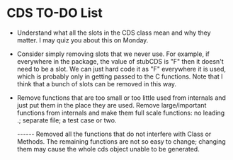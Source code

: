 CDS TO-DO List
========================================================

* Understand what all the slots in the CDS class mean and why they matter. I may quiz you about this on Monday.

* Consider simply removing slots that we never use. For example, if everywhere in the package, the value of stubCDS is "F" then it doesn't need to be a slot. We can just hard code it as "F" everywhere it is used, which is probably only in getting passed to the C functions. Note that I think that a bunch of slots can be removed in this way.

* Remove functions that are too small or too little used from internals and just put them in the place they are used. Remove large/important functions from internals and make them full scale functions: no leading .; separate file; a test case or two.
 
  ------ Removed all the functions that do not interfere with Class or Methods. The remaining functions are not so easy to                change; changing them may cause the whole cds object unable to be generated.
